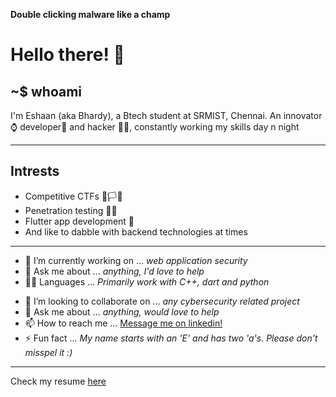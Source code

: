 **Double clicking malware like a champ**
# Hello there! 👋 
## ~$ whoami

I'm Eshaan (aka Bhardy), a Btech student at SRMIST, Chennai.
An innovator⌚ developer📱 and hacker 👨‍💻, constantly working my skills day n night

* * *

## Intrests
 * Competitive CTFs 🚩🏳🎌
 * Penetration testing 🐱‍💻
 * Flutter app development 📲
 * And like to dabble with backend technologies at times
 ***
* 🔭 I’m currently working on ... *web application security*
* 💬 Ask me about ... *anything, I'd love to help*
* 👨‍💻 Languages ... *Primarily work with C++, dart and python*
- 👯 I’m looking to collaborate on ... *any cybersecurity related project*
- 💬 Ask me about ... *anything, would love to help*
- 📫 How to reach me ... [Message me on linkedin!](https://www.linkedin.com/in/bhardwajeshaan/)
- ⚡ Fun fact ... *My name starts with an 'E' and has two 'a's. Please don't misspel it :)*
 ***

Check my resume [here](https://drive.google.com/file/d/1t7W7usZHFM8lzunR6vu_69AnfdGt4htz/view?usp=sharing)
